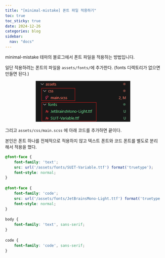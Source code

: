 ```yaml
---
title: "[minimal-mistake] 폰트 파일 적용하기"
toc: true
toc_sticky: true
date: 2024-12-26
categories: blog
sidebar:
  nav: "docs"
---
```


minimal-mistake 테마의 블로그에서 폰트 파일을 적용하는 방법입니다.

일단 적용하려는 폰트의 파일을 `assets/fonts/`에 추가한다. (fonts 디렉토리가 없으면 만들면 된다.)

<p style="text-align: center;">
  <img src="/assets/images/fontapply.png" alt="패키지">
</p>

그리고 `assets/css/main.scss` 에 아래 코드를 추가하면 끝이다.

본인은 폰트 하나를 전체적으로 적용하지 않고 텍스트 폰트와 코드 폰트를 별도로 분리해서 적용을 했다.

```scss
@font-face {
    font-family: 'text';
    src: url('/assets/fonts/SUIT-Variable.ttf') format('truetype');
    font-style: normal;
}

@font-face {
    font-family: 'code';
    src: url('/assets/fonts/JetBrainsMono-Light.ttf') format('truetype');
    font-style: normal;
}

body {
    font-family: 'text', sans-serif;
}

code {
    font-family: 'code', sans-serif;
}
```